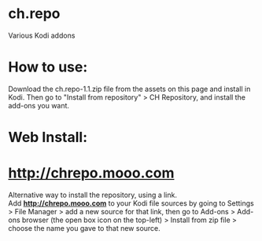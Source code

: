 # ch.repo
Various Kodi addons

# How to use:
Download the ch.repo-1.1.zip file from the assets on this page and install in Kodi. Then go to "Install from repository" > CH Repository, and install the add-ons you want.

# Web Install:
# http://chrepo.mooo.com
Alternative way to install the repository, using a link.  
Add **http://chrepo.mooo.com** to your Kodi file sources by going to Settings > File Manager > add a new source for that link, then go to Add-ons > Add-ons browser (the open box icon on the top-left) > Install from zip file > choose the name you gave to that new source.
